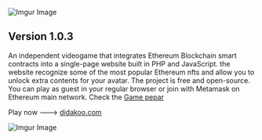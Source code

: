 ![Imgur Image](http://i.imgur.com/3SqZpCN.jpg)


## Version 1.0.3

An independent videogame that integrates Ethereum Blockchain smart contracts into a single-page website built in PHP and JavaScript. the website recognize some of the most popular Ethereum nfts and allow you to unlock extra contents for your avatar. The project is free and open-source. You can play as guest in your regular browser or join with Metamask on Ethereum main network. Check the [Game pepar](https://medium.com/@didakoo/jungle-game-pepar-afd5fb84f18e)

Play now  ---> [didakoo.com](https://didakoo.com) 


![Imgur Image](http://i.imgur.com/fj8XkoO.jpg)


